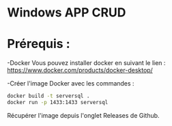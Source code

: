 # Windows APP CRUD

# Prérequis :

-Docker
Vous pouvez installer docker en suivant le lien : https://www.docker.com/products/docker-desktop/

-Créer l'image Docker avec les commandes :

```bash
docker build -t serversql .
docker run -p 1433:1433 serversql
``` 

Récupérer l'image depuis l'onglet Releases de Github.
